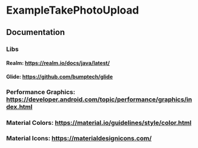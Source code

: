 # ExampleTakePhotoUpload


## Documentation
### Libs
#### Realm: https://realm.io/docs/java/latest/
#### Glide: https://github.com/bumptech/glide

### Performance Graphics: https://developer.android.com/topic/performance/graphics/index.html
### Material Colors: https://material.io/guidelines/style/color.html
### Material Icons: https://materialdesignicons.com/